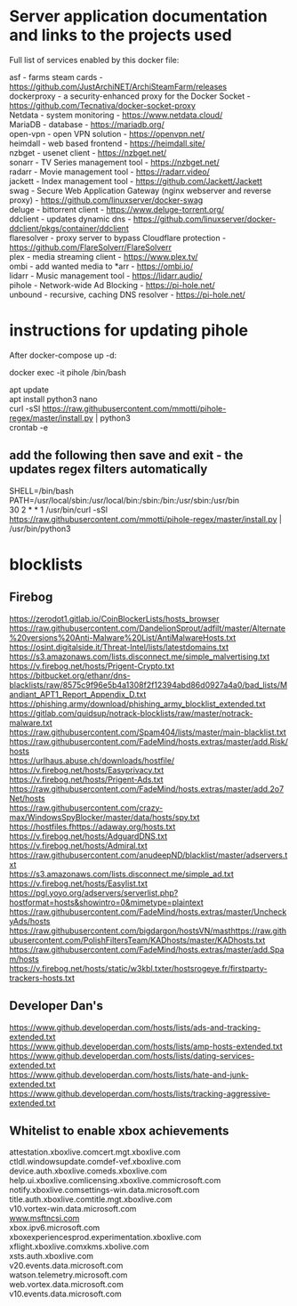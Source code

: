 # Server application documentation and links to the projects used  

Full list of services enabled by this docker file:  
  
asf - farms steam cards - https://github.com/JustArchiNET/ArchiSteamFarm/releases  
dockerproxy - a security-enhanced proxy for the Docker Socket - https://github.com/Tecnativa/docker-socket-proxy  
Netdata - system monitoring - https://www.netdata.cloud/  
MariaDB - database - https://mariadb.org/  
open-vpn - open VPN solution - https://openvpn.net/  
heimdall - web based frontend - https://heimdall.site/  
nzbget - usenet client - https://nzbget.net/  
sonarr - TV Series management tool - https://nzbget.net/  
radarr - Movie management tool - https://radarr.video/  
jackett - Index management tool - https://github.com/Jackett/Jackett  
swag - Secure Web Application Gateway (nginx webserver and reverse proxy) - https://github.com/linuxserver/docker-swag  
deluge - bittorrent client - https://www.deluge-torrent.org/  
ddclient - updates dynamic dns - https://github.com/linuxserver/docker-ddclient/pkgs/container/ddclient  
flaresolver - proxy server to bypass Cloudflare protection - https://github.com/FlareSolverr/FlareSolverr  
plex - media streaming client - https://www.plex.tv/  
ombi - add wanted media to *arr - https://ombi.io/  
lidarr - Music management tool - https://lidarr.audio/  
pihole - Network-wide Ad Blocking  - https://pi-hole.net/  
unbound - recursive, caching DNS resolver - https://pi-hole.net/

# instructions for updating pihole

After docker-compose up -d:

docker exec -it pihole /bin/bash

apt update  
apt install python3 nano  
curl -sSl https://raw.githubusercontent.com/mmotti/pihole-regex/master/install.py | python3  
crontab -e  

## add the following then save and exit - the updates regex filters automatically

SHELL=/bin/bash  
PATH=/usr/local/sbin:/usr/local/bin:/sbin:/bin:/usr/sbin:/usr/bin  
30 2 * * 1 /usr/bin/curl -sSl https://raw.githubusercontent.com/mmotti/pihole-regex/master/install.py | /usr/bin/python3  

# blocklists 

## Firebog

https://zerodot1.gitlab.io/CoinBlockerLists/hosts_browser  
https://raw.githubusercontent.com/DandelionSprout/adfilt/master/Alternate%20versions%20Anti-Malware%20List/AntiMalwareHosts.txt  
https://osint.digitalside.it/Threat-Intel/lists/latestdomains.txt  
https://s3.amazonaws.com/lists.disconnect.me/simple_malvertising.txt  
https://v.firebog.net/hosts/Prigent-Crypto.txt  
https://bitbucket.org/ethanr/dns-blacklists/raw/8575c9f96e5b4a1308f2f12394abd86d0927a4a0/bad_lists/Mandiant_APT1_Report_Appendix_D.txt  
https://phishing.army/download/phishing_army_blocklist_extended.txt  
https://gitlab.com/quidsup/notrack-blocklists/raw/master/notrack-malware.txt  
https://raw.githubusercontent.com/Spam404/lists/master/main-blacklist.txt  
https://raw.githubusercontent.com/FadeMind/hosts.extras/master/add.Risk/hosts  
https://urlhaus.abuse.ch/downloads/hostfile/  
https://v.firebog.net/hosts/Easyprivacy.txt  
https://v.firebog.net/hosts/Prigent-Ads.txt  
https://raw.githubusercontent.com/FadeMind/hosts.extras/master/add.2o7Net/hosts  
https://raw.githubusercontent.com/crazy-max/WindowsSpyBlocker/master/data/hosts/spy.txt  
https://hostfiles.fhttps://adaway.org/hosts.txt  
https://v.firebog.net/hosts/AdguardDNS.txt  
https://v.firebog.net/hosts/Admiral.txt  
https://raw.githubusercontent.com/anudeepND/blacklist/master/adservers.txt  
https://s3.amazonaws.com/lists.disconnect.me/simple_ad.txt  
https://v.firebog.net/hosts/Easylist.txt  
https://pgl.yoyo.org/adservers/serverlist.php?hostformat=hosts&showintro=0&mimetype=plaintext  
https://raw.githubusercontent.com/FadeMind/hosts.extras/master/UncheckyAds/hosts  
https://raw.githubusercontent.com/bigdargon/hostsVN/masthttps://raw.githubusercontent.com/PolishFiltersTeam/KADhosts/master/KADhosts.txt  
https://raw.githubusercontent.com/FadeMind/hosts.extras/master/add.Spam/hosts  
https://v.firebog.net/hosts/static/w3kbl.txter/hostsrogeye.fr/firstparty-trackers-hosts.txt  

## Developer Dan's  
https://www.github.developerdan.com/hosts/lists/ads-and-tracking-extended.txt  
https://www.github.developerdan.com/hosts/lists/amp-hosts-extended.txt  
https://www.github.developerdan.com/hosts/lists/dating-services-extended.txt  
https://www.github.developerdan.com/hosts/lists/hate-and-junk-extended.txt  
https://www.github.developerdan.com/hosts/lists/tracking-aggressive-extended.txt  

## Whitelist to enable xbox achievements  
attestation.xboxlive.comcert.mgt.xboxlive.com  
ctldl.windowsupdate.comdef-vef.xboxlive.com  
device.auth.xboxlive.comeds.xboxlive.com  
help.ui.xboxlive.comlicensing.xboxlive.commicrosoft.com  
notify.xboxlive.comsettings-win.data.microsoft.com  
title.auth.xboxlive.comtitle.mgt.xboxlive.com  
v10.vortex-win.data.microsoft.com  
www.msftncsi.com  
xbox.ipv6.microsoft.com  
xboxexperiencesprod.experimentation.xboxlive.com  
xflight.xboxlive.comxkms.xbolive.com  
xsts.auth.xboxlive.com  
v20.events.data.microsoft.com  
watson.telemetry.microsoft.com  
web.vortex.data.microsoft.com  
v10.events.data.microsoft.com  
